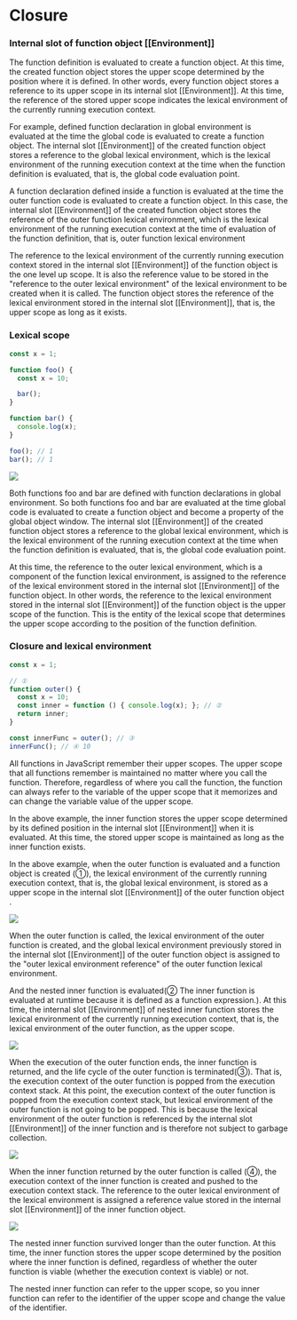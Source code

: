 # Closure

### Internal slot of function object \[\[Environment\]\]

The function definition is evaluated to create a function object. At this time, the created function object stores the upper scope determined by the position where it is defined. In other words, every function object stores a reference to its upper scope in its internal slot \[\[Environment\]\]. At this time, the reference of the stored upper scope indicates the lexical environment of the currently running execution context.

For example, defined function declaration in global environment is evaluated at the time the global code is evaluated to create a function object. The internal slot \[\[Environment\]\] of the created function object stores a reference to the global lexical environment, which is the lexical environment of the running execution context at the time when the function definition is evaluated, that is, the global code evaluation point.

A function declaration defined inside a function is evaluated at the time the outer function code is evaluated to create a function object. In this case, the internal slot \[\[Environment\]\] of the created function object stores the reference of the outer function lexical environment, which is the lexical environment of the running execution context at the time of evaluation of the function definition, that is, outer function lexical environment

The reference to the lexical environment of the currently running execution context stored in the internal slot \[\[Environment\]\] of the function object is the one level up scope. It is also the reference value to be stored in the "reference to the outer lexical environment" of the lexical environment to be created when it is called. The function object stores the reference of the lexical environment stored in the internal slot \[\[Environment\]\], that is, the upper scope as long as it exists.



### Lexical scope

```javascript
const x = 1;

function foo() {
  const x = 10;

  bar();
}

function bar() {
  console.log(x);
}

foo(); // 1
bar(); // 1
```

![](https://i.postimg.cc/7Z13NcK5/Closure1.png)

Both functions foo and bar are defined with function declarations in global environment. So both functions foo and bar are evaluated at the time global code is evaluated to create a function object and become a property of the global object window. The internal slot \[\[Environment\]\] of the created function object stores a reference to the global lexical environment, which is the lexical environment of the running execution context at the time when the function definition is evaluated, that is, the global code evaluation point.

At this time, the reference to the outer lexical environment, which is a component of the function lexical environment, is assigned to the reference of the lexical environment stored in the internal slot \[\[Environment\]\] of the function object. In other words, the reference to the lexical environment stored in the internal slot \[\[Environment\]\] of the function object is the upper scope of the function. This is the entity of the lexical scope that determines the upper scope according to the position of the function definition.



### Closure and lexical environment

```javascript
const x = 1;

// ①
function outer() {
  const x = 10;
  const inner = function () { console.log(x); }; // ②
  return inner;
}

const innerFunc = outer(); // ③
innerFunc(); // ④ 10
```

All functions in JavaScript remember their upper scopes. The upper scope that all functions remember is maintained no matter where you call the function. Therefore, regardless of where you call the function, the function can always refer to the variable of the upper scope that it memorizes and can change the variable value of the upper scope.

In the above example, the inner function stores the upper scope determined by its defined position in the internal slot \[\[Environment\]\] when it is evaluated. At this time, the stored upper scope is maintained as long as the inner function exists.

In the above example, when the outer function is evaluated and a function object is created \(①\), the lexical environment of the currently running execution context, that is, the global lexical environment, is stored as a upper scope in the internal slot \[\[Environment\]\] of the outer function object .

![](https://i.postimg.cc/BZNvwGF8/Closure2.png)

When the outer function is called, the lexical environment of the outer function is created, and the global lexical environment previously stored in the internal slot \[\[Environment\]\] of the outer function object is assigned to the "outer lexical environment reference" of the outer function lexical environment.

And the nested inner function is evaluated\(② The inner function is evaluated at runtime because it is defined as a function expression.\). At this time, the internal slot \[\[Environment\]\] of nested inner function stores the lexical environment of the currently running execution context, that is, the lexical environment of the outer function, as the upper scope.

![](https://i.postimg.cc/wMfwkrFK/Closure3.png)

When the execution of the outer function ends, the inner function is returned, and the life cycle of the outer function is terminated\(③\). That is, the execution context of the outer function is popped from the execution context stack. At this point, the execution context of the outer function is popped from the execution context stack, but lexical environment of the outer function is not going to be popped. This is because the lexical environment of the outer function is referenced by the internal slot \[\[Environment\]\] of the inner function and is therefore not subject to garbage collection.

![](https://i.postimg.cc/RVcrc7ng/Closure4.png)

When the inner function returned by the outer function is called \(④\), the execution context of the inner function is created and pushed to the execution context stack. The reference to the outer lexical environment of the lexical environment is assigned a reference value stored in the internal slot \[\[Environment\]\] of the inner function object.

![](https://i.postimg.cc/g0bH3h8H/Closure5.png)

The nested inner function survived longer than the outer function. At this time, the inner function stores the upper scope determined by the position where the inner function is defined, regardless of whether the outer function is viable \(whether the execution context is viable\) or not.

The nested inner function can refer to the upper scope, so you inner function can refer to the identifier of the upper scope and change the value of the identifier.



###  

